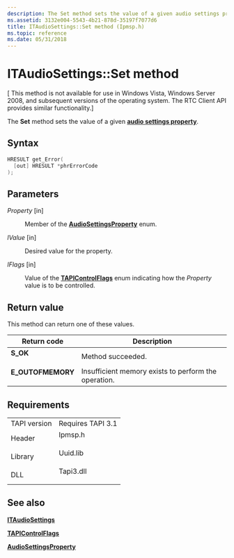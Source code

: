```yaml
---
description: The Set method sets the value of a given audio settings property.
ms.assetid: 3132e004-5543-4b21-878d-35197f7077d6
title: ITAudioSettings::Set method (Ipmsp.h)
ms.topic: reference
ms.date: 05/31/2018
---
```


# ITAudioSettings::Set method

\[ This method is not available for use in Windows Vista, Windows Server 2008, and subsequent versions of the operating system. The RTC Client API provides similar functionality.\]

The **Set** method sets the value of a given [**audio settings property**](audiosettingsproperty.md).

## Syntax


```C++
HRESULT get_Error(
  [out] HRESULT *phrErrorCode
);
```



## Parameters

<dl> <dt>

*Property* \[in\]
</dt> <dd>

Member of the [**AudioSettingsProperty**](audiosettingsproperty.md) enum.

</dd> <dt>

*lValue* \[in\]
</dt> <dd>

Desired value for the property.

</dd> <dt>

*lFlags* \[in\]
</dt> <dd>

Value of the [**TAPIControlFlags**](tapicontrolflags.md) enum indicating how the *Property* value is to be controlled.

</dd> </dl>

## Return value

This method can return one of these values.



| Return code                                                                                   | Description                                                     |
|-----------------------------------------------------------------------------------------------|-----------------------------------------------------------------|
| <dl> <dt>**S\_OK**</dt> </dl>          | Method succeeded.<br/>                                    |
| <dl> <dt>**E\_OUTOFMEMORY**</dt> </dl> | Insufficient memory exists to perform the operation.<br/> |



 

## Requirements



|                         |                                                                                      |
|-------------------------|--------------------------------------------------------------------------------------|
| TAPI version<br/> | Requires TAPI 3.1<br/>                                                         |
| Header<br/>       | <dl> <dt>Ipmsp.h</dt> </dl>   |
| Library<br/>      | <dl> <dt>Uuid.lib</dt> </dl>  |
| DLL<br/>          | <dl> <dt>Tapi3.dll</dt> </dl> |



## See also

<dl> <dt>

[**ITAudioSettings**](itaudiosettings.md)
</dt> <dt>

[**TAPIControlFlags**](tapicontrolflags.md)
</dt> <dt>

[**AudioSettingsProperty**](audiosettingsproperty.md)
</dt> </dl>

 

 




